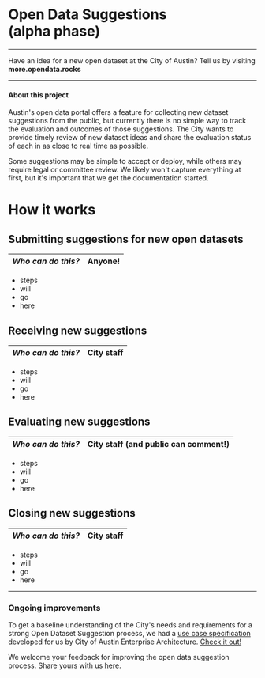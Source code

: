 # Open Data Suggestions <br/>(alpha phase)

***

Have an idea for a new open dataset at the City of Austin? Tell us by visiting **more.opendata.rocks**

***

#### About this project

Austin's open data portal offers a feature for collecting new dataset suggestions from the public, but currently there is no simple way to track the evaluation and outcomes of those suggestions. The City wants to provide timely review of new dataset ideas and share the evaluation status of each in as close to real time as possible.

Some suggestions may be simple to accept or deploy, while others may require legal or committee review. We likely won't capture everything at first, but it's important that we get the documentation started.

# How it works
## Submitting suggestions for new open datasets

| *Who can do this?* | Anyone! | 
|---|---|

- steps
- will
- go
- here

## Receiving new suggestions
| *Who can do this?* | City staff | 
|---|---|
- steps
- will
- go
- here

## Evaluating new suggestions 
| *Who can do this?* | City staff (and public can comment!)| 
|---|---|
- steps
- will
- go
- here

## Closing new suggestions
| *Who can do this?* | City staff | 
|---|---|
- steps
- will
- go
- here

***

### Ongoing improvements

To get a baseline understanding of the City's needs and requirements for a strong Open Dataset Suggestion process, we had a [use case specification](http://austinea.org/arch/pir/requestSuggestedModifiedDataSet/) developed for us by City of Austin Enterprise Architecture. [Check it out!](http://austinea.org/arch/pir/requestSuggestedModifiedDataSet/)

We welcome your feedback for improving the open data suggestion process. Share yours with us [here](https://github.com/cityofaustin/open-data-suggestions/issues/new).

